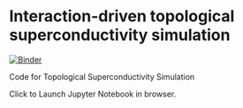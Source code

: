 # Interaction-driven topological superconductivity simulation

[![Binder](https://mybinder.org/badge_logo.svg)](https://mybinder.org/v2/gh/hanzhihua72/top/master)

Code for Topological Superconductivity Simulation

Click to Launch Jupyter Notebook in browser. 

